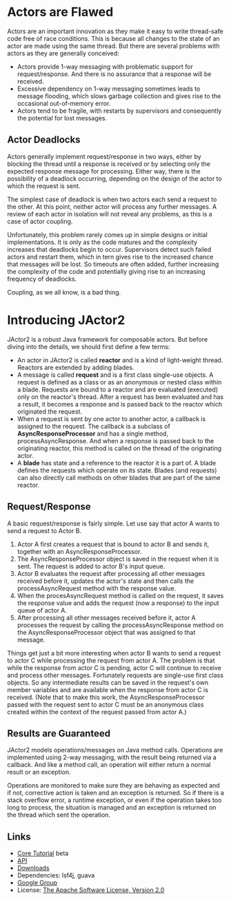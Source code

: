 Actors are Flawed
=====

Actors are an important innovation as they make it easy to write thread-safe code free of race conditions.
This is because all changes to the state of an actor are made using the same thread.
But there are several problems with actors as they are generally conceived:

- Actors provide 1-way messaging with problematic support for request/response.
And there is no assurance that a response will be received.
- Excessive dependency on 1-way messaging sometimes leads to message flooding, which slows
garbage collection and gives rise to the occasional out-of-memory error.
- Actors tend to be fragile, with restarts by supervisors and consequently the potential for lost messages.

Actor Deadlocks
-----

Actors generally implement request/response in two ways, either by blocking the thread until a response is
received or by selecting only the expected response message for processing. Either way, there is the
possibility of a deadlock occurring, depending on the design of the actor to which the request is sent.

The simplest case of deadlock is when two actors each send a request to the other. At this point, neither
actor will process any further messages. A review of each actor in isolation will not reveal any problems,
as this is a case of actor coupling.

Unfortunately, this problem rarely comes up in simple designs or initial implementations. It is only as
the code matures and the complexity increases that deadlocks begin to occur. Supervisors detect such failed
actors and restart them, which in tern gives rise to the increased chance that messages will be lost. So
timeouts are often added, further increasing the complexity of the code and potentially giving rise to an
increasing frequency of deadlocks.

Coupling, as we all know, is a bad thing.

Introducing JActor2
=====

JActor2 is a robust Java framework for composable actors. But before diving into the details, we should
first define a few terms:

- An actor in JActor2 is called **reactor** and is a kind of light-weight thread.
Reactors are extended by adding blades.
- A message is called **request** and is a first class single-use objects.
A request is defined as a class or as an anonymous or nested class within a blade.
Requests are bound to a reactor and are evaluated (executed)
only on the reactor's thread.
After a request has been evaluated and has a result, it becomes a response
and is passed back to the reactor which originated the request.
- When a request is sent by one actor to another actor, a callback is assigned to the request.
The callback is a subclass of **AsyncResponseProcessor** and has a single method, processAsyncResponse.
And when a response is passed back to the originating reactor, this method is called on the thread of
the originating actor.
- A **blade** has state and a reference to the reactor it is a part of.
A blade defines the requests which operate on its state.
Blades (and requests) can also directly call methods on other blades that are part of the same reactor.

Request/Response
-----

A basic request/response is fairly simple. Let use say that actor A wants to send a request to Actor B.

1. Actor A first creates a request that is bound to actor B and sends it,
together with an AsyncResponseProcessor.
2. The AsyncResponseProcessor object is saved in the request when it is sent. The request is added to
actor B's input queue.
3. Actor B evaluates the request after processing all other messages received before it,
updates the actor's state and then calls the processAsyncRequest method with the response value.
4. When the procesAsyncRequest method is called on the request, it saves the response value and
adds the request (now a response) to the input queue of actor A.
5. After processing all other messages received before it, actor A processes the request by calling the
processAsyncResponse method on the AsyncResponseProcessor object that was assigned to that message.

Things get just a bit more interesting when actor B wants to send a request to actor C
while processing the request from actor A. The problem is that while the response from actor C is pending,
actor C will continue to receive and process other messages. Fortunately requests are single-use first class
objects. So any intermediate results can be saved in the request's own member variables and
are available when the response from actor C is received. (Note that to make this work, the
AsyncResponseProcessor passed with the request sent to actor C must be an anonymous class created
within the context of the request passed from actor A.)

Results are Guaranteed
-----

JActor2 models operations/messages on Java method calls. Operations are implemented using 2-way messaging,
with the result being returned via a callback. And like a method call, an operation will either return a
normal result or an exception.

Operations are monitored to make sure they are behaving as expected and if not,
corrective action is taken and an exception is returned. So if there is a stack overflow error,
a runtime exception, or even if the operation takes too long to process, the situation is managed and
an exception is returned on the thread which sent the operation.

Links
-----

- [Core Tutorial](http://laforge49.github.io/JActor2/docs/tutorials/core/index.html) beta
- [API](http://laforge49.github.io/JActor2/docs/api/index.html)
- [Downloads](http://laforge49.github.io/JActor2/downloads)
- Dependencies: lsf4j, guava
- [Google Group](https://groups.google.com/forum/?hl=en&fromgroups#!forum/agilewikidevelopers)
- License: [The Apache Software License, Version 2.0](http://www.apache.org/licenses/LICENSE-2.0.txt)
